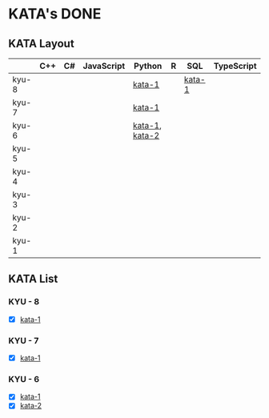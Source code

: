 # KATA's DONE

## KATA Layout

|       | C++ | C#  | JavaScript | Python                                                                     | R   | SQL                                  | TypeScript |
| ----- | --- | --- | ---------- | -------------------------------------------------------------------------- | --- | ------------------------------------ | ---------- |
| kyu-8 |     |     |            | [kata-1](../../docs/kyu-8/kata-1.MD)                                       |     | [kata-1](../../docs/kyu-8/kata-1.MD) |            |
| kyu-7 |     |     |            | [kata-1](../../docs/kyu-7/kata-1.md)                                       |     |                                      |            |
| kyu-6 |     |     |            | [kata-1](../../docs/kyu-6/kata-1.md), [kata-2](../../docs/kyu-6/kata-2.md) |     |                                      |            |
| kyu-5 |     |     |            |                                                                            |     |                                      |            |
| kyu-4 |     |     |            |                                                                            |     |                                      |            |
| kyu-3 |     |     |            |                                                                            |     |                                      |            |
| kyu-2 |     |     |            |                                                                            |     |                                      |            |
| kyu-1 |     |     |            |                                                                            |     |                                      |            |

## KATA List

### KYU - 8

- [x] [kata-1](../../docs/kyu-8/kata-1.MD)

### KYU - 7

- [x] [kata-1](../../docs/kyu-7/kata-1.md)

### KYU - 6

- [x] [kata-1](../../docs/kyu-6/kata-1.md)
- [x] [kata-2](../../docs/kyu-6/kata-2.md)
